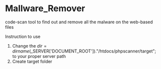 # Mallware_Remover
 code-scan tool to find out and remove all the malware on the web-based files
 
 Instruction to use
 1. Change the $dir= dirname($_SERVER['DOCUMENT_ROOT'])."/htdocs/phpscanner/target"; to your proper server path
 2. Create target folder
 
 
